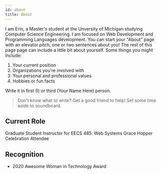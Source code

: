 ```yaml
---
id: about
title: About
---
```


I am Erin, a Master's student at the Unversity of Michigan studying Computer Science Engineering.  I am focused on Web Development and Programming Languages development.
You can start your "About" page with an elevator pitch, one or two
sentences about you! The rest of this page page can
include a little bit about yourself. Some things you
might include:

1. Your current position
1. Organizations you're involved with
1. Your personal and professional values
1. Hobbies or fun facts

Write it in first (I) or third (Your Name Here) person.

> Don't know what to write? Get a good friend to help! Set some time aside to soundboard.

## Current Role

Graduate Student Instructor for EECS 485: Web Systems
Grace Hopper Celebration Attendee

## Recognition

- 2020 Awesome Woman in Technology Award
